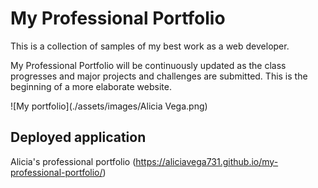 # My Professional Portfolio

This is a collection of samples of my best work as a web developer.

My Professional Portfolio will be continuously updated as the class progresses and major projects and challenges are submitted. This is the beginning of a more elaborate website.

![My portfolio](./assets/images/Alicia Vega.png)

## Deployed application

Alicia's professional portfolio (https://aliciavega731.github.io/my-professional-portfolio/)
